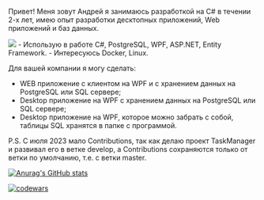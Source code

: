 Привет! Меня зовут Андрей я занимаюсь разработкой на C# в течении 2-х лет, имею опыт разработки десктопных приложений, Web приложений и баз данных. 

<img src=https://giphy.com/stickers/sticker-kawaii-vibe-Uaxj062PavgqZRhVkS>
- Использую в работе C#, PostgreSQL, WPF, ASP.NET, Entity Framework.
- Интересуюсь Docker, Linux.


Для вашей компании я могу сделать:

- WEB приложение с клиентом на WPF и с хранением данных на PostgreSQL или SQL сервере;
- Desktop приложение на WPF с хранением данных на PostgreSQL или SQL сервере;
- Desktop приложение на WPF, которое можно забрать с собой, таблицы SQL хранятся в папке с программой.

P.S. 
С июля 2023 мало Contributions, так как делаю проект TaskManager и развивал его в ветке develop, а Contributions сохраняются только от ветки по умолчанию, т.е. с ветки master. 

[![Anurag's GitHub stats](https://github-readme-stats.vercel.app/api?username=anuraghazra)](https://github.com/anuraghazra/github-readme-stats)

[![codewars](https://www.codewars.com/users/ZhiyanovAndrey/badges/small)](https://www.codewars.com/users/ZhiyanovAndrey)

<!--
**ZhiyanovAndrey/ZhiyanovAndrey** is a ✨ _special_ ✨ repository because its `README.md` (this file) appears on your GitHub profile.

Here are some ideas to get you started:

- 🔭 I’m currently working on ...
- 🌱 I’m currently learning ...
- 👯 I’m looking to collaborate on ...
- 🤔 I’m looking for help with ...
- 💬 Ask me about ...
- 📫 How to reach me: ...
- 😄 Pronouns: ...
- ⚡ Fun fact: ...
-->
